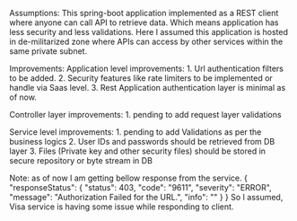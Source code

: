 Assumptions:
  This spring-boot application implemented as a REST client where anyone can call API to retrieve data. 
  Which means application has less security and less validations.
  Here I assumed this application is hosted in de-militarized zone where APIs can access by other services within the same private subnet.

Improvements:
  Application level improvements:
    1. Url authentication filters to be added.
    2. Security features like rate limiters to be implemented or handle via Saas level.
    3. Rest Application authentication layer is minimal as of now.
    
   Controller layer improvements:
    1. pending to add request layer validations
 
   Service level improvements:
   	1. pending to add Validations as per the business logics
	2. User IDs and passwords should be retrieved from DB layer
	3. Files (Private key and other security files) should be stored in secure repository or byte stream in DB
	
Note:
 as of now I am getting bellow response from the service.
 {
    "responseStatus": {
        "status": 403,
        "code": "9611",
        "severity": "ERROR",
        "message": "Authorization Failed for the URL.",
        "info": ""
    }
 }
 So I assumed, Visa service is having some issue while responding to client.
 